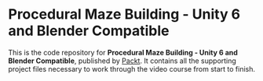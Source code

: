 # Procedural Maze Building - Unity 6 and Blender Compatible
This is the code repository for **Procedural Maze Building - Unity 6 and Blender Compatible**, published by [Packt](https://www.packtpub.com/?utm_source=github). It contains all the supporting project files necessary to work through the video course from start to finish.
